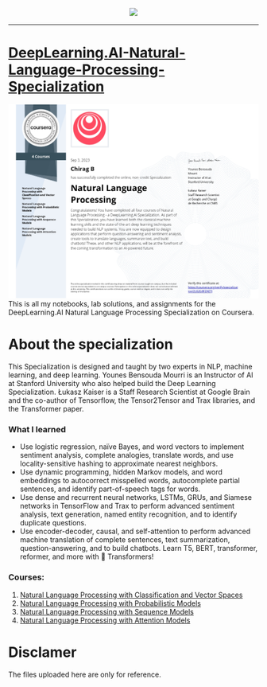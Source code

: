 <p align="center">

  <img height="100" src="https://wordpress.deeplearning.ai/wp-content/uploads/2021/02/LogoFiles_DeepLearning_PrimaryLogo.png">  

</p>
<hr>  

# [DeepLearning.AI-Natural-Language-Processing-Specialization](https://www.coursera.org/specializations/natural-language-processing)
[![Welcome](https://github.com/Chirag05B/Portfolio/blob/main/Certifications/Natural%20Language%20Processing/Coursera%20NLP%20Specialization.jpg)](https://coursera.org/verify/specialization/2L62G8FZAETJ)
 This is all my notebooks, lab solutions, and assignments for the DeepLearning.AI Natural Language Processing Specialization on Coursera.
 
 
 # About the specialization
 This Specialization is designed and taught by two experts in NLP, machine learning, and deep learning. Younes Bensouda Mourri is an Instructor of AI at Stanford University who also helped build the Deep Learning Specialization. Łukasz Kaiser is a Staff Research Scientist at Google Brain and the co-author of Tensorflow, the Tensor2Tensor and Trax libraries, and the Transformer paper. 

 ### What I learned
 - Use logistic regression, naïve Bayes, and word vectors to implement sentiment analysis, complete analogies, translate words, and use locality-sensitive hashing to approximate nearest neighbors.  
- Use dynamic programming, hidden Markov models, and word embeddings to autocorrect misspelled words, autocomplete partial sentences, and identify part-of-speech tags for words.  
- Use dense and recurrent neural networks, LSTMs, GRUs, and Siamese networks in TensorFlow and Trax to perform advanced sentiment analysis, text generation, named entity recognition, and to identify duplicate questions.   
- Use encoder-decoder, causal, and self-attention to perform advanced machine translation of complete sentences, text summarization, question-answering, and to build chatbots. Learn T5, BERT, transformer, reformer, and more with 🤗  Transformers!  
 
### Courses:
1. [Natural Language Processing with Classification and Vector Spaces](https://github.com/FahdSeddik/DeepLearning.AI-Natural-Language-Processing-Specialization/tree/main/1-Natural%20Language%20Processing%20with%20Classification%20and%20Vector%20Spaces)  
2. [Natural Language Processing with Probabilistic Models](https://github.com/FahdSeddik/DeepLearning.AI-Natural-Language-Processing-Specialization/tree/main/2-Natural%20Language%20Processing%20with%20Probabilistic%20Models)  
3. [Natural Language Processing with Sequence Models](https://github.com/FahdSeddik/DeepLearning.AI-Natural-Language-Processing-Specialization/tree/main/3-Natural%20Language%20Processing%20with%20Sequence%20Models)  
4. [Natural Language Processing with Attention Models](https://github.com/FahdSeddik/DeepLearning.AI-Natural-Language-Processing-Specialization/tree/main/4-Natural%20Language%20Processing%20with%20Attention%20Models)  

 # Disclamer
The files uploaded here are only for reference. 
